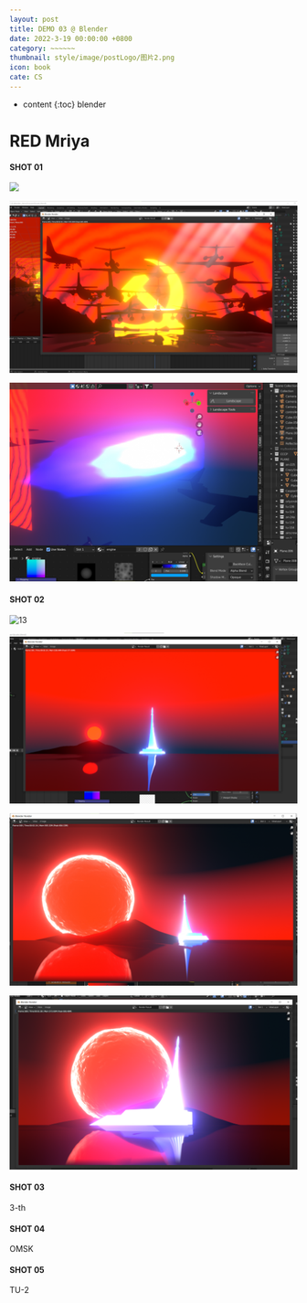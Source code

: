 ```yaml
---
layout: post
title: DEMO 03 @ Blender 
date: 2022-3-19 00:00:00 +0800
category: ~~~~~~
thumbnail: style/image/postLogo/图片2.png
icon: book
cate: CS
---
```



* content
{:toc}
blender



# RED Mriya

#### SHOT 01



![](style/image/ALL_MD_PIC/12.gif)

![1647705502575](style/image/ALL_MD_PIC/1647705502575.png)

![1647768642689](style/image/ALL_MD_PIC/1647768642689.png)

#### SHOT 02

![13](style/image/ALL_MD_PIC/13.gif)

![1648101016875](style/image/ALL_MD_PIC/1648101016875.png)

![1648108905379](style/image/ALL_MD_PIC/1648108905379.png)

![1648109244278](style/image/ALL_MD_PIC/1648109244278.png)



#### SHOT 03

3-th



#### SHOT 04

OMSK



#### SHOT 05

TU-2